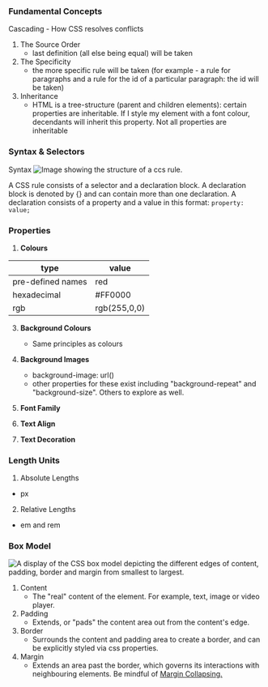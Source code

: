 ### Fundamental Concepts
Cascading - How CSS resolves conflicts
1. The Source Order
	- last definition (all else being equal) will be taken
2. The Specificity
	- the more specific rule will be taken (for example - a rule for paragraphs and a rule for the id of a particular paragraph: the id will be taken)
3. Inheritance
	- HTML is a tree-structure (parent and children elements): certain properties are inheritable. If I style my element with a font colour, decendants will inherit this property. Not all properties are inheritable

### Syntax & Selectors
Syntax
![Image showing the structure of a ccs rule.](https://www.w3schools.com/css/img_selector.gif)

A CSS rule consists of a selector and a declaration block.  A declaration block is denoted by {} and can contain more than one declaration.   A declaration consists of a property and a value in this format: `property: value;`
  
### Properties
1.  **Colours**

| type | value |
|--------|--------|
| pre-defined names| red |
| hexadecimal| #FF0000 |
| rgb| rgb(255,0,0) |

3. **Background Colours**
	- Same principles as colours
4. **Background Images**
	- background-image: url()
	- other properties for these exist including "background-repeat" and "background-size". Others to explore as well.
5. **Font Family**

6. **Text Align**

7. **Text Decoration**

  
 
### Length Units

1. Absolute Lengths

- px

2. Relative Lengths

- em and rem

  

### Box Model

![A display of the CSS box model depicting the different edges of content, padding, border and margin from smallest to largest.](https://developer.mozilla.org/en-US/docs/Web/CSS/CSS_Box_Model/Introduction_to_the_CSS_box_model/boxmodel-%283%29.png)
1. Content
	- The "real" content of the element.  For example, text, image or video player.
2. Padding
	-  Extends, or "pads" the content area out from the content's edge.
3. Border
	- Surrounds the content and padding area to create a border, and can be explicitly styled via css properties.
4. Margin
	- Extends an area past the border, which governs its interactions with neighbouring elements.  Be mindful of [Margin Collapsing.](https://developer.mozilla.org/en-US/docs/Web/CSS/CSS_Box_Model/Mastering_margin_collapsing)